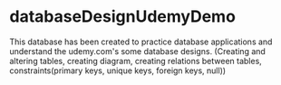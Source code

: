 # databaseDesignUdemyDemo
This database has been created to practice database applications and understand the udemy.com's some database designs. (Creating and altering tables, creating diagram, creating relations between tables, constraints(primary keys, unique keys, foreign keys, null))
